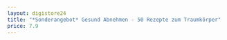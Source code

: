 ```yaml
---
layout: digistore24
title: "*Sonderangebot* Gesund Abnehmen - 50 Rezepte zum Traumkörper"
price: 7.9
---
```

